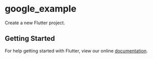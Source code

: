 # google_example

Create a new Flutter project.

## Getting Started

For help getting started with Flutter, view our online
[documentation](http://flutter.io/).
